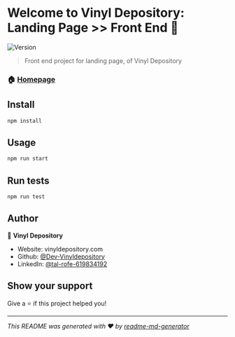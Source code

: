 # Welcome to Vinyl Depository: Landing Page >> Front End 👋
![Version](https://img.shields.io/badge/version-0.1.0-blue.svg?cacheSeconds=2592000)

> Front end project for landing page, of Vinyl Depository

### 🏠 [Homepage](vinyldepository.com)

## Install

```sh
npm install
```

## Usage

```sh
npm run start
```

## Run tests

```sh
npm run test
```

## Author

👤 **Vinyl Depository**

* Website: vinyldepository.com
* Github: [@Dev-Vinyldepository](https://github.com/Dev-Vinyldepository)
* LinkedIn: [@tal-rofe-619834192](https://linkedin.com/in/tal-rofe-619834192)

## Show your support

Give a ⭐️ if this project helped you!


***
_This README was generated with ❤️ by [readme-md-generator](https://github.com/kefranabg/readme-md-generator)_